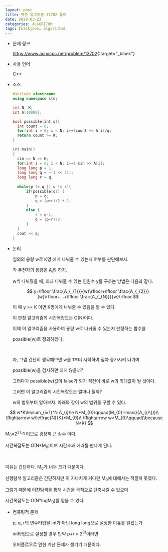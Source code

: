 ```yaml
---
layout: post
title: 백준 알고리즘 13702 풀이
date: 2020-03-23
categories: ALGORITHM
tags: [backjoon, algorithm]
---
```


* 문제 링크

  <https://www.acmicpc.net/problem/13702>{:target="_blank"}

* 사용 언어

  C++

* 소스

  ```c++
  #include <iostream>
  using namespace std;
  
  int N, K;
  int A[10000];
  
  bool possible(int q){
  	int count = 0;
  	for(int i = 0; i < N; i++)count += A[i]/q;
  	return count >= K;
  }
  
  int main()
  {
  	cin >> N >> K;
  	for(int i = 0; i < N; i++) cin >> A[i];
  	long long p = 1;
  	long long q = ~(1 << 31);
  	long long r = q;
  	
  	while(p != q || q != r){
  		if(possible(q)) {
  			p = q;	
  			q = (p+r)/2 + 1;
  		}
  		else {
  			r = q-1;	
  			q = (p+r)/2;
  		}
  	}
  	cout << q;
  }
  ```

* 논리

  임의의 용량 w로 K명 에게 나눠줄 수 있는지 여부를 판단해보자. 

  각 주전자의 용량을 A<sub>i</sub>라 하자. 

  w씩 나눠줬을 때, 최대 나눠줄 수 있는 인원수 y를 구하는 방법은 다음과 같다.

  $$
  y=\lfloor \frac{A_{_{1}}}{w}\rfloor+\lfloor \frac{A_{_{2}}}{w}\rfloor+...+\lfloor \frac{A_{_{N}}}{w}\rfloor
  $$

  이 때 y >= K 이면 K명에게 나눠줄 수 있음을 알 수 있다.

  이 판정 알고리즘의 시간복잡도는 O(N)이다. 

  이제 이 알고리즘을 사용하여 용량 w로 나눠줄 수 있는지 판정하는 함수를 

  possible(w)로 정의하겠다.

  <br>

  자, 그럼 간단히 생각해보면 w를 1부터 시작하여 점차 증가시켜 나가며 

  possible(w)을 검사하면 되지 않을까?

  그러다가 possible(w)값이 false가 되기 직전이 바로 w의 최대값이 될 것이다.

  그러면 이 알고리즘의 시간복잡도는 얼마나 될까? 

  w의 범위부터 알아보자. 아래와 같이 w의 범위를 구할 수 있다.


$$
  w*K\le\sum_{i=1}^N A_{i}\le N*M_{0}\qquad(M_{0}=max(\{A_{i}\}))\\
  \Rightarrow w\le\frac{N}{K}*M_{0}\\
  \Rightarrow w<M_{0}\qquad(\because N<K)
$$


  M<sub>0</sub>=2<sup>31</sup>-1 이므로 굉장히 큰 상수 이다.

  시간복잡도는 O(N*M<sub>0</sub>)이며 시간초과 에러를 만나게 된다.

  <br>

  이유는 간단하다. M<sub>0</sub>가 너무 크기 때문이다.

  선형탐색 알고리즘은 간단하지만 이 지나치게 커다란 M<sub>0</sub>에 대해서는 적절치 못했다.

  그렇기 때문에 이진탐색을 통해 시간을 극적으로 단축시킬 수 있으며

  시간복잡도는 O(N*logM<sub>0</sub>)를 얻을 수 있다.

* 컴퓨팅적 문제

  p, q, r의 변수타입을 int가 아닌 long long으로 설정한 이유를 알겠는가. 
  
  int타입으로 설정할 경우 만약 p+r > 2<sup>31</sup>이라면 
  
  오버플로우로 인한 계산 문제가 생기기 때문이다.
  
  